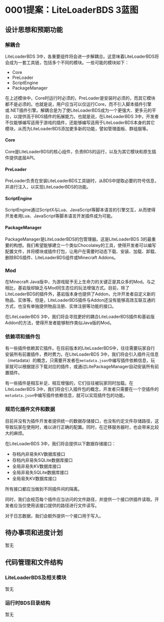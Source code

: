 # 0001提案：LiteLoaderBDS 3蓝图

## 设计思想和预期功能

### 解耦合

LiteLoaderBDS 3中，各重要组件将会进一步解耦合。这意味着LiteLoaderBDS将会成为一套工具链，包括多个不同的模块。一些可能的模块如下：

- Core
- PreLoader
- ScriptEngine
- PackageManager

在上述模块中，Core时运行时必须的，PreLoader是安装时必须的，而其它模块都不是必须的。也就是说，用户应当可以仅运行Core，而不引入脚本插件引擎或.NET插件引擎。解耦合是为了使LiteLoaderBDS成为一个更强大、更多元的平台，以提供高于BDS插件的拓展能力。也就是说，在LiteLoaderBDS 3中，开发者不仅能够编写适用于游戏的插件，还能够编写适用于LiteLoaderBDS本身的其它模块，从而为LiteLoaderBDS添加更多新的功能，譬如管理面板、群组服等。

#### Core

Core是LiteLoaderBDS的核心组件，负责BDS的运行，以及为其它模块和原生插件提供底层API。

#### PreLoader

PreLoader负责在安装LiteLoaderBDS工具链时，从BDS中提取必要的符号信息，并进行注入，以实现LiteLoaderBDS的功能。

#### ScriptEngine

ScriptEngine通过ScriptX与Lua、JavaScript等脚本语言的引擎交互，从而使得开发者用Lua、JavaScript等脚本语言开发插件成为可能。

#### PackageManager

PackageManager是LiteLoaderBDS的包管理器。这是LiteLoaderBDS 3的最重要的构想。我们希望能够建立一个类似Chocolatey的工具，使得开发者可以编写配置文件，并将模块或插件打包，让用户在需要时动态下载、安装、加载、卸载、删除BDS插件、LiteLoaderBDS组件或Minecraft Addons。

### Mod

在Minecraft Java版中，为游戏赋予无上生命力的关键正是其众多的Mod。与之相比，基岩版却缺乏与Mod同生态位的玩法增强方式。目前，除了LiteLoaderBDS的插件外，基岩版本身也提供了Addon，允许开发者自定义新的物品、实体等。但是，LiteLoaderBDS插件与Addon还没有能够高效互联互通的方式，也没有单独提供物品注册、实体注册等功能的接口。

在LiteLoaderBDS 3中，我们将会寻找更好的耦合LiteLoaderBDS插件和基岩版Addon的方法，使得开发者能够制作类似Java版的Mod。

### 依赖项和插件包

有一些插件依赖其它插件。在目前版本的LiteLoaderBDS中，往往需要玩家自行安装所有前置插件，费时费力。在LiteLoaderBDS 3中，我们将会引入插件元信息（metadata）的概念，只需要开发者在`metadata.json`中编写插件依赖信息，玩家就可以根据提示下载对应的插件，或通过LitePackageManager自动安装所有前置插件。

有一些插件是相互补足、相互增强的，它们往往被玩家同时加载。在LiteLoaderBDS 3中，我们将会引入插件包的概念，开发者只需要在一个空插件的`metadata.json`中编写插件依赖信息，就可以实现插件包的功能。

### 规范化插件文件和数据

目前并没有为插件开发者提供统一的数据存储接口，也没有约定文件存储路径，这导致玩家在使用时，难以进行正确的配置。同时，在迁移服务器时，也会带来比较大的麻烦。

在LiteLoaderBDS 3中，我们将会提供以下数据存储接口：

- 存档内非易失KV数据库接口
- 存档内非易失SQLite数据库接口
- 全局非易失KV数据库接口
- 全局非易失SQLite数据库接口
- 全局易失KV数据库接口

所有接口都应当做到不同插件间的隔离。

同时，我们会规范每个插件应当访问的文件路径，并提供一个接口供插件读取。开发者应当仅使用该接口提供的路径进行文件读写。

对于日志数据，我们会额外提供一个接口用于写入。

## 待办事项和进度计划

暂无

## 代码管理和文件结构

### LiteLoaderBDS及相关模块

暂无

### 运行时BDS目录结构

暂无
